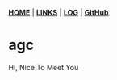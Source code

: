 [**HOME**]() | [**LINKS**][2] | [**LOG**][3] | [**GitHub**][4]

# agc

Hi, Nice To Meet You

[2]:https://aaaa-qw.github.io/first/LINKS
[3]:https://aaaa-qw.github.io/first/TXT/coba.txt
[4]:https://github.com/aaaa-qw/first
